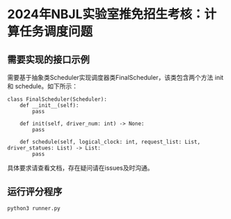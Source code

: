 # 2024年NBJL实验室推免招生考核：计算任务调度问题
## 需要实现的接口示例
需要基于抽象类Scheduler实现调度器类FinalScheduler，该类包含两个方法 init 和 schedule。如下所示：
```python3
class FinalScheduler(Scheduler):
    def __init__(self):
        pass
        
    def init(self, driver_num: int) -> None:
        pass
        
    def schedule(self, logical_clock: int, request_list: List, driver_statues: List) -> List:
        pass
```
具体要求请查看文档，存在疑问请在issues及时沟通。
## 运行评分程序
```python3
python3 runner.py
```